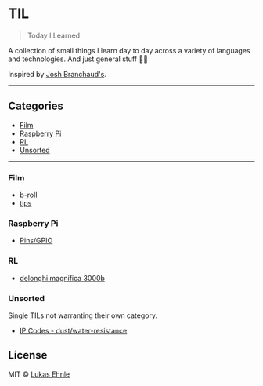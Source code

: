# TIL

> Today I Learned

A collection of small things I learn day to day across a variety of languages and technologies. And just general stuff 🤷‍♂️

Inspired by [Josh Branchaud's](https://github.com/jbranchaud/til).

---

## Categories

- [Film](#film)
- [Raspberry Pi](#raspberry-pi)
- [RL](#rl)
- [Unsorted](#unsorted)

---

### Film

- [b-roll](film/b-roll.md)
- [tips](film/tips.md)

### Raspberry Pi

- [Pins/GPIO](raspbi/gpio.md)

### RL

- [delonghi magnifica 3000b](rl/delonghi-magnifica-3000b.md)

### Unsorted

Single TILs not warranting their own category.

- [IP Codes - dust/water-resistance](unsorted/ip-codes.md)

## License

MIT © [Lukas Ehnle](https://ehnle.dev/)
